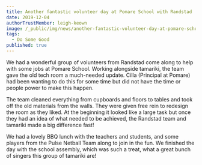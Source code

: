 ```yaml
---
title: Another fantastic volunteer day at Pomare School with Randstad
date: 2019-12-04
authorTrustMember: leigh-keown
image: /_public/img/news/another-fantastic-volunteer-day-at-pomare-school-with-randstad.jpg
tags:
  - Do Some Good
published: true
---
```


We had a wonderful group of volunteers from Randstad come along to help with some jobs at Pomare School. Working alongside tamariki, the team gave the old tech room a much-needed update. Cilla (Principal at Pomare) had been wanting to do this for some time but did not have the time or people power to make this happen.

The team cleaned everything from cupboards and floors to tables and took off the old materials from the walls. They were given free rein to redesign the room as they liked. At the beginning it looked like a large task but once they had an idea of what needed to be achieved, the Randstad team and tamariki made a big difference fast!

We had a lovely BBQ lunch with the teachers and students, and some players from the Pulse Netball Team along to join in the fun. We finished the day with the school assembly, which was such a treat, what a great bunch of singers this group of tamariki are!